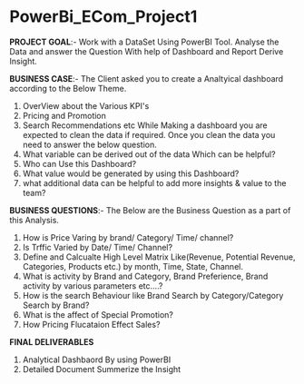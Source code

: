# PowerBi_ECom_Project1
**PROJECT GOAL**:-
Work with a DataSet Using PowerBI Tool. Analyse the Data and answer the Question With help of Dashboard and Report Derive Insight.

**BUSINESS CASE**:-
The Client asked you to create a Analtyical dashboard according to the Below Theme.
1. OverView about the Various KPI's
2. Pricing and Promotion
3. Search Recommendations etc
While Making a dashboard you are expected to clean the data if required. Once you clean the data you need to answer the below question.
1. What variable can be derived out of the data Which can be helpful?
2. Who can Use this Dashboard?
3. What value would be generated by using this Dashboard?
4. what additional data can be helpful to add more insights & value to the team?

**BUSINESS QUESTIONS**:-
The Below are the Business Question as a part of this Analysis.
1. How is Price Varing by brand/ Category/ Time/ channel?
2. Is Trffic Varied by Date/ Time/ Channel?
3. Define and Calcualte High Level Matrix Like(Revenue, Potential Revenue, Categories, Products etc.) by month, Time, State, Channel.
4. What is activity by Brand and Category, Brand Preferience, Brand activity by various parameters etc....?
5. How is the search Behaviour like Brand Search by Category/Category Search by Brand?
6. What is the affect of Special Promotion?
7. How Pricing Flucataion Effect Sales?

**FINAL DELIVERABLES**
1. Analytical Dashbaord By using PowerBI
2. Detailed Document Summerize the Insight
